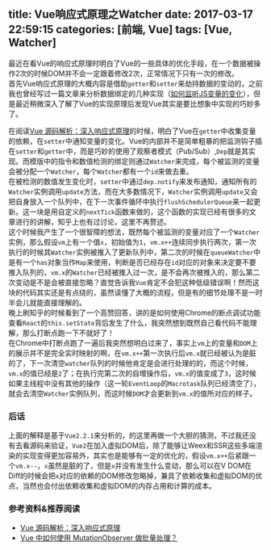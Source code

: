 title: Vue响应式原理之Watcher
date: 2017-03-17 22:59:15
categories: [前端, Vue]
tags: [Vue, Watcher]
---
最近在看Vue的响应式原理时明白了Vue的一些具体的优化手段，在一个数据被操作2次的时候DOM并不会一定跟着修改2次，正常情况下只有一次的修改。  
首先Vue响应式原理的大概内容是借助`getter`和`setter`来劫持数据的变动的，之前我也曾经写过一篇文章来分析数据绑定的几种实现（[如何监听JS变量的变化](https://blog.daraw.cn/2016/08/17/how-to-monitor-changes-of-js-variable/)），但是最近稍微深入了解了Vue的实现原理后发现Vue其实是要比想象中实现的巧妙多了。  
<!-- more -->
在阅读[Vue 源码解析：深入响应式原理](https://juejin.im/entry/5834992667f356006c395b31)的时候，明白了Vue在`getter`中收集变量的依赖，在`setter`中通知变量的变化。Vue的内部并不是简单粗暴的把监测钩子插在`setter`和`getter`中，而是巧妙的使用了观察者模式（Pub/Sub）,`Dep`就是其实现。而模版中的指令和数值检测的绑定则通过`Watcher`来完成，每个被监测的变量会被分配一个`Watcher`，每个`Watcher`都有一个`id`来做去重。  
在被检测的数值发生变化时，`setter`中通过`dep.notify`来发布通知，通知所有的`Watcher`实例调用`update`方法，而在大多数情况下，`Watcher`实例调用`update`又会把自身放入一个队列中，在下一次事件循环中执行`flushSchedulerQueue`来一起更新。这一块是用自定义的`nextTick`函数来做的，这个函数的实现已经有很多的文章进行的讲解，知乎上也有过讨论，这里不再赘述。  
这个时候我产生了一个很智障的想法，既然每个被监测的变量对应了一个`Watcher`实例，那么假设`vm`上有一个值`x`，初始值为`1`，`vm.x++`连续同步执行两次，第一次执行的时候其`Watcher`实例被推入了更新队列中，第二次的时候在`queueWatcher`中是有一个`has`对象当作`Map`来使用，判断是否已经存在`id`对应的对象来决定要不要推入队列的，`vm.x`的`Watcher`已经被推入过一次，是不会再次被推入的，那么第二次变动是不是会被直接忽略？直觉告诉我`Vue`肯定不会犯这种低级错误啊！然而这块的代码其实还是有点绕的，虽然读懂了大概的流程，但是有的细节处理不是一时半会儿就能直接理解的。  
晚上刷知乎的时候看到了一个高赞回答，讲的是如何使用Chrome的断点调试功能查看`React`的`this.setState`背后发生了什么，我突然想到既然自己看代码不能理解，那么打断点跑一下不就好了！  
在Chrome中打断点跑了一遍后我突然想明白过来了，事实上`vm`上的变量和`DOM`上的展示并不是完全实时映射的啊，在`vm.x++`第一次执行后`vm.x`就已经被认为是脏的了，下一次清空`watcher`队列的时候他肯定是会进行处理的的，而这个时候，`vm.x`的值已经是`2`了；在执行完第二次的自增操作后，`vm.x`的值变成了`3`，这时候如果主线程中没有其他的操作（这一轮`EventLoop`的`Macrotask`队列已经清空了），就会去清空`Watcher`实例队列，而这时候`DOM`才会更新到`vm.x`的值所对应的样子。  
### 后话
上面的解释是基于`Vue2.2.1`来分析的，的这里再做一个大胆的猜测，不过我还没有去看源码来验证，`Vue2`在加入虚拟DOM后，除了能够让Weex和SSR这些多端渲染的实现变得更加容易外，其实也是能够有一定的优化的，假设`vm.x++`后紧跟一个`vm.x--`，`x`虽然是脏的了，但是`x`并没有发生什么变动，那么可以在V DOM在Diff的时候会把`x`对应的依赖的DOM修改忽略掉，兼具了依赖收集和虚拟DOM的优点，当然也会付出依赖收集和虚拟DOM的内存占用和计算的成本。
### 参考资料&推荐阅读
- [Vue 源码解析：深入响应式原理](https://juejin.im/entry/5834992667f356006c395b31)
- [Vue 中如何使用 MutationObserver 做批量处理？](https://www.zhihu.com/question/55364497)
